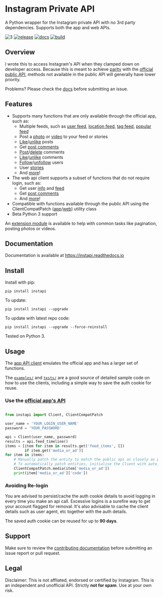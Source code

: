# Instagram Private API

A Python wrapper for the Instagram private API with no 3rd party dependencies. Supports both the app and web APIs.

![3](https://img.shields.io/badge/Python-3.svg)
[![release](https://img.shields.io/github/release/breuerfelix/instapi.svg?colorB=ff7043)](https://github.com/breuerfelix/instapi/releases)
[![docs](https://img.shields.io/badge/docs-readthedocs.io-ff4980.svg?maxAge=2592000)](https://instapi.readthedocs.io/en/latest/)
[![build](https://img.shields.io/travis/breuerfelix/instapi.svg)](https://travis-ci.org/breuerfelix/instapi)

## Overview

I wrote this to access Instagram's API when they clamped down on developer access. Because this is meant to achieve [parity](COMPAT.md) with the [official public API](https://www.instagram.com/developer/endpoints/), methods not available in the public API will generally have lower priority.

Problems? Please check the [docs](https://instapi.readthedocs.io/en/latest/) before submitting an issue.

## Features

- Supports many functions that are only available through the official app, such as:
    * Multiple feeds, such as [user feed](https://instapi.readthedocs.io/en/latest/api.html#instapi.Client.user_feed), [location feed](https://instapi.readthedocs.io/en/latest/api.html#instapi.Client.feed_location), [tag feed](https://instapi.readthedocs.io/en/latest/api.html#instapi.Client.feed_tag), [popular feed](https://instapi.readthedocs.io/en/latest/api.html#instapi.Client.feed_popular)
    * Post a [photo](https://instapi.readthedocs.io/en/latest/api.html#instapi.Client.post_photo) or [video](https://instapi.readthedocs.io/en/latest/api.html#instapi.Client.post_video) to your feed or stories
    * [Like](https://instapi.readthedocs.io/en/latest/api.html#instapi.Client.post_like)/[unlike](https://instapi.readthedocs.io/en/latest/api.html#instapi.Client.delete_like) posts
    * Get [post comments](https://instapi.readthedocs.io/en/latest/api.html#instapi.Client.media_comments)
    * [Post](https://instapi.readthedocs.io/en/latest/api.html#instapi.Client.post_comment)/[delete](https://instapi.readthedocs.io/en/latest/api.html#instagram_web_api.Client.delete_comment) comments
    * [Like](https://instapi.readthedocs.io/en/latest/api.html#instapi.Client.comment_like)/[unlike](https://instapi.readthedocs.io/en/latest/api.html#instapi.Client.comment_unlike) comments
    * [Follow](https://instapi.readthedocs.io/en/latest/api.html#instapi.Client.friendships_create)/[unfollow](https://instapi.readthedocs.io/en/latest/api.html#instapi.Client.friendships_destroy) users
    * User [stories](https://instapi.readthedocs.io/en/latest/api.html#instapi.Client.user_story_feed)
    * And [more](https://instapi.readthedocs.io/en/latest/api.html#instapi.Client)!
- The web api client supports a subset of functions that do not require login, such as:
    * Get user [info](https://instapi.readthedocs.io/en/latest/api.html#instagram_web_api.Client.user_info) and [feed](https://instapi.readthedocs.io/en/latest/api.html#instagram_web_api.Client.user_feed)
    * Get [post comments](https://instapi.readthedocs.io/en/latest/api.html#instagram_web_api.Client.media_comments)
    * And [more](https://instapi.readthedocs.io/en/latest/api.html#instagram_web_api.Client)!
- Compatible with functions available through the public API using the ClientCompatPatch ([app](https://instapi.readthedocs.io/en/latest/api.html#instapi.ClientCompatPatch)/[web](https://instapi.readthedocs.io/en/latest/api.html#instagram_web_api.ClientCompatPatch)) utility class
- Beta Python 3 support

An [extension module](https://github.com/breuerfelix/instapi_extensions) is available to help with common tasks like pagination, posting photos or videos.

## Documentation

Documentation is available at https://instapi.readthedocs.io

## Install

Install with pip:

``pip install instapi``

To update:

``pip install instapi --upgrade``

To update with latest repo code:

``pip install instapi --upgrade --force-reinstall``

Tested on Python 3.

## Usage

The [app API client](instapi/) emulates the official app and has a larger set of functions.

The [``examples/``](examples/) and [``tests/``](tests/) are a good source of detailed sample code on how to use the clients, including a simple way to save the auth cookie for reuse.

### Use the [official app's API](instapi/)

```python

from instapi import Client, ClientCompatPatch

user_name = 'YOUR_LOGIN_USER_NAME'
password = 'YOUR_PASSWORD'

api = Client(user_name, password)
results = api.feed_timeline()
items = [item for item in results.get('feed_items', [])
         if item.get('media_or_ad')]
for item in items:
    # Manually patch the entity to match the public api as closely as possible, optional
    # To automatically patch entities, initialise the Client with auto_patch=True
    ClientCompatPatch.media(item['media_or_ad'])
    print(item['media_or_ad']['code'])
```

### Avoiding Re-login

You are advised to persist/cache the auth cookie details to avoid logging in every time you make an api call. Excessive logins is a surefire way to get your account flagged for removal. It's also advisable to cache the client details such as user agent, etc together with the auth details.

The saved auth cookie can be reused for up to **90 days**.

## Support

Make sure to review the [contributing documentation](CONTRIBUTING.md) before submitting an issue report or pull request.

## Legal

Disclaimer: This is not affliated, endorsed or certified by Instagram. This is an independent and unofficial API. Strictly **not for spam**. Use at your own risk.
